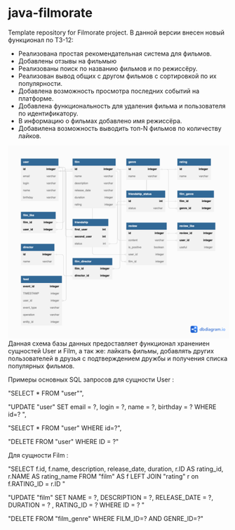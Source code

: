 # java-filmorate
Template repository for Filmorate project.
В данной версии внесен новый функционал по ТЗ-12:
- Реализована простая рекомендательная система для фильмов.
- Добавлены отзывы на фильмыю
- Реализованы поиск по названию фильмов и по режиссёру.
- Реализован вывод общих с другом фильмов с сортировкой по их популярности.
- Добавлена возможность просмотра последних событий на платформе.
- Добавлена функциональность для удаления фильма и пользователя по идентификатору.
- В информацию о фильмах добавлено имя режиссёра.
- Добавилена возможность выводить топ-N фильмов по количеству лайков.

![This is an image](schema.png)
 Данная схема базы данных предоставляет функционал хранениен сущностей User и Film,
а так же: лайкать фильмы, добавлять других пользователей в друзья с подтверждением дружбы
и получения списка популярных фильмов.

Примеры основных SQL запросов для сущности User : 

"SELECT * FROM "user"",

"UPDATE "user" SET email = ?, login = ?, name = ?, birthday = ? WHERE id=? ",

"SELECT * FROM "user" WHERE id=?",

"DELETE FROM "user" WHERE ID = ?"


Для сущности Film : 

"SELECT f.id, f.name, description, release_date, duration, r.ID AS rating_id, r.NAME AS rating_name 
FROM "film" AS f 
LEFT JOIN "rating" r on f.RATING_ID = r.ID "

"UPDATE "film" SET NAME = ?, DESCRIPTION = ?, RELEASE_DATE = ?, DURATION = ? , RATING_ID = ? WHERE ID = ? "

"DELETE FROM "film_genre" WHERE FILM_ID=? AND GENRE_ID=?"